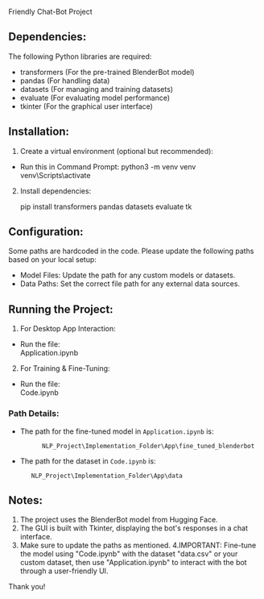 Friendly Chat-Bot Project

## Dependencies:

The following Python libraries are required:

- transformers (For the pre-trained BlenderBot model)
- pandas (For handling data)
- datasets (For managing and training datasets)
- evaluate (For evaluating model performance)
- tkinter (For the graphical user interface)

## Installation:

1. Create a virtual environment (optional but recommended):

- Run this in Command Prompt:
    				python3 -m venv venv
    				venv\Scripts\activate  

2. Install dependencies:
   
    pip install transformers pandas datasets evaluate tk


## Configuration:

Some paths are hardcoded in the code. Please update the following paths based on your local setup:

- Model Files: Update the path for any custom models or datasets.
- Data Paths: Set the correct file path for any external data sources.

## Running the Project:

1. For Desktop App Interaction:

- Run the file:  
    		Application.ipynb
    

2. For Training & Fine-Tuning:
 
- Run the file:    
    		Code.ipynb
    

### Path Details:

- The path for the fine-tuned model in `Application.ipynb` is:
    
    		NLP_Project\Implementation_Folder\App\fine_tuned_blenderbot
  

- The path for the dataset in `Code.ipynb` is:
    
   		 NLP_Project\Implementation_Folder\App\data
   

## Notes:

1. The project uses the BlenderBot model from Hugging Face.
2. The GUI is built with Tkinter, displaying the bot's responses in a chat interface.
3. Make sure to update the paths as mentioned.
4.IMPORTANT:
   Fine-tune the model using "Code.ipynb" with the dataset "data.csv" or your custom dataset, then use "Application.ipynb" to interact with the bot through a user-friendly UI.

Thank you!
